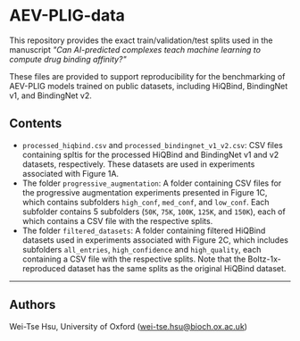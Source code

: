 # AEV-PLIG-data
This repository provides the exact train/validation/test splits used in the manuscript *"Can AI-predicted complexes teach machine learning to compute drug binding affinity?"*

These files are provided to support reproducibility for the benchmarking of AEV-PLIG models trained on public datasets, including HiQBind, BindingNet v1, and BindingNet v2.

## Contents

- `processed_hiqbind.csv` and `processed_bindingnet_v1_v2.csv`: CSV files containing spltis for the processed HiQBind and BindingNet v1 and v2 datasets, respectively. These datasets are used in experiments associated with Figure 1A. 
- The folder `progressive_augmentation`: A folder containing CSV files for the progressive augmentation experiments presented in Figure 1C, which contains subfolders `high_conf`, `med_conf`, and `low_conf`. Each subfolder contains 5 subfolders (`50K`, `75K`, `100K`, `125K`, and `150K`), each of which contains a CSV file with the respective splits.
- The folder `filtered_datasets`: A folder containing filtered HiQBind datasets used in experiments associated with Figure 2C, which includes subfolders `all_entries`, `high_confidence` and `high_quality`, each containing a CSV file with the respective splits. Note that the Boltz-1x-reproduced dataset has the same splits as the original HiQBind dataset.

---

## Authors
Wei-Tse Hsu, University of Oxford (wei-tse.hsu@bioch.ox.ac.uk)

